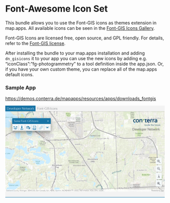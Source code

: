 # Font-Awesome Icon Set
This bundle allows you to use the Font-GIS icons as themes extension in map.apps. All available icons can be seen in the [Font-GIS Icons Gallery](https://viglino.github.io/font-gis/?fg=earth).

Font-GIS Icons are licensed free, open source, and GPL friendly. For details, refer to the [Font-GIS license](src/main/js/bundles/dn_gisicons/LICENSE.md).

After installing the bundle to your map.apps installation and adding `dn_gisicons` it to your app you can use the new icons by adding e.g. “iconClass”:”fg-photogrammetry” to a tool definition inside the app.json. Or, if you have your own custom theme, you can replace all of the map.apps default icons.

### Sample App ###
https://demos.conterra.de/mapapps/resources/apps/downloads_fontgis

![Screensot of sample](screenshot.png)
